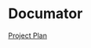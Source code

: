 # Documator

[Project Plan](https://docs.google.com/document/d/1mz5JSz6ZhyKSAv1Pkq7J7JFwwLZ-jJVO-OhUM67w0e0/edit?usp=sharing)